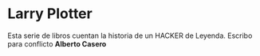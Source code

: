 # Larry Plotter

Esta serie de libros cuentan la historia de un HACKER de Leyenda. 
Escribo para conflicto
**Alberto Casero**
